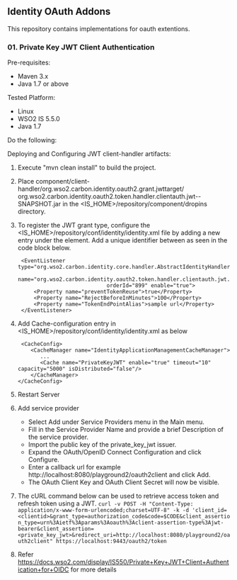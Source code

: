 ## Identity OAuth Addons 
This repository contains implementations for oauth extentions.

### 01. Private Key JWT Client Authentication 

Pre-requisites:

- Maven 3.x
- Java 1.7 or above

Tested Platform:

- Linux
- WSO2 IS 5.5.0
- Java 1.7

Do the following:

Deploying and Configuring JWT client-handler artifacts:
1. Execute "mvn clean install" to build the project.

2. Place component/client-handler/org.wso2.carbon.identity.oauth2.grant.jwttarget/
org.wso2.carbon.identity.oauth2.token.handler.clientauth.jwt-<version>-SNAPSHOT.jar in the <IS_HOME>/repository/component/dropins directory.

3. To register the JWT grant type, configure the <IS_HOME>/repository/conf/identity/identity.xml file by adding a new entry under the <OAuth><ClientAuthHandlers> element. Add a unique <ClientAuthHandler> identifier between as seen in the code block below.

        <EventListener type="org.wso2.carbon.identity.core.handler.AbstractIdentityHandler"
                                   name="org.wso2.carbon.identity.oauth2.token.handler.clientauth.jwt.PrivateKeyJWTClientAuthenticator"
                                   orderId="899" enable="true">
            <Property name="preventTokenReuse">true</Property>
            <Property name="RejectBeforeInMinutes">100</Property>
            <Property name="TokenEndPointAlias">sample url</Property>
        </EventListener>
            
4. Add Cache-configuration entry in <IS_HOME>/repository/conf/identity/identity.xml as below

        <CacheConfig>
           <CacheManager name="IdentityApplicationManagementCacheManager">
              ...
              <Cache name="PrivateKeyJWT" enable="true" timeout="10" capacity="5000" isDistributed="false"/>
           </CacheManager>
       </CacheConfig>
       
5. Restart Server
6. Add service provider
    - Select Add under Service Providers menu in the Main menu.
    - Fill in the Service Provider Name and provide a brief Description of the service provider.
    - Import the public key of the private_key_jwt issuer.
    - Expand the OAuth/OpenID Connect Configuration and click Configure.
    - Enter a callback url for example http://localhost:8080/playground2/oauth2client and click Add.
    - The OAuth Client Key and OAuth Client Secret will now be visible.

7. The cURL command below can be used to retrieve access token and refresh token using a JWT.
    ```curl -v POST -H "Content-Type: application/x-www-form-urlencoded;charset=UTF-8" -k -d 'client_id=<clientid>&grant_type=authorization_code&code=$CODE&client_assertion_type=urn%3Aietf%3Aparams%3Aoauth%3Aclient-assertion-type%3Ajwt-bearer&client_assertion=<private_key_jwt>&redirect_uri=http://localhost:8080/playground2/oauth2client" https://localhost:9443/oauth2/token```

8. Refer https://docs.wso2.com/display/IS550/Private+Key+JWT+Client+Authentication+for+OIDC for more details

